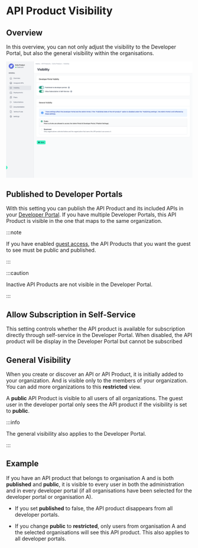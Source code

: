 # API Product Visibility

<head>
  <meta name="guidename" content="API Management"/>
  <meta name="context" content="GUID-121afe11-ec5e-42c3-a5c6-0be37acd13a2"/>
</head>

## Overview

In this overview, you can not only adjust the visibility to the Developer Portal, but also the general visibility within the organisations.

![Administration Portal - API Products - Visibility](../Images/img-cp-admin_portal_API_products_visibility.png)

## Published to Developer Portals

With this setting you can publish the API Product and its included APIs in your [Developer Portal](../Topics/cp_Configuration_developer_portal.md). If you have multiple Developer Portals, this API Product is visible in the one that maps to the same organization. 

:::note

If you have enabled [guest access](../Topics/cp_Configuration_developer_portal.md), the API Products that you want the guest to see must be public and published.

:::

:::caution

Inactive API Products are not visible in the Developer Portal.

:::

## Allow Subscription in Self-Service

This setting controls whether the API product is available for subscription directly through self-service in the Developer Portal. When disabled, the API product will be display in the Developer Portal but cannot be subscribed

## General Visibility

When you create or discover an API or API Product, it is initially added to your organization. And is visible only to the members of your organization. You can add more organizations to this **restricted** view.

A **public** API Product is visible to all users of all organizations. The guest user in the developer portal only sees the API product if the
visibility is set to **public**.

:::info

The general visibility also applies to the Developer Portal.

:::

## Example

If you have an API product that belongs to organisation A and is both **published** and **public**, it is visible to every user in both the administration and in every developer portal (if all organisations have been selected for the developer portal or organisation A).

- If you set **published** to false, the API product disappears from all developer portals.

- If you change **public** to **restricted**, only users from organisation A and the selected organisations will see this API product. This also applies to all developer portals. 

